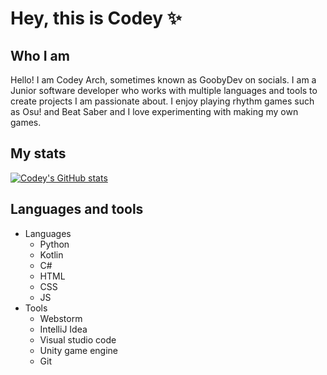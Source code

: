 # Hey, this is Codey ✨

<!--
**CodeyArch/CodeyArch** is a ✨ _special_ ✨ repository because its `README.md` (this file) appears on your GitHub profile.

Here are some ideas to get you started:

- 🔭 I’m currently working on ...
- 🌱 I’m currently learning ...
- 👯 I’m looking to collaborate on ...
- 🤔 I’m looking for help with ...
- 💬 Ask me about ...
- 📫 How to reach me: ...
- 😄 Pronouns: ...
- ⚡ Fun fact: ...
-->
## Who I am
Hello! I am Codey Arch, sometimes known as GoobyDev on socials. I am a Junior software developer who works with multiple languages and tools to create projects I am passionate about. I enjoy playing rhythm games such as Osu! and Beat Saber and I love experimenting with making my own games. 
## My stats
[![Codey's GitHub stats](https://github-readme-stats.vercel.app/api?username=codeyarch&theme=algolia&show_icons=true)](https://github.com/anuraghazra/github-readme-stats)
## Languages and tools
* Languages
  * Python
  * Kotlin
  * C#
  * HTML
  * CSS
  * JS
* Tools
  * Webstorm
  * IntelliJ Idea
  * Visual studio code
  * Unity game engine
  * Git  


